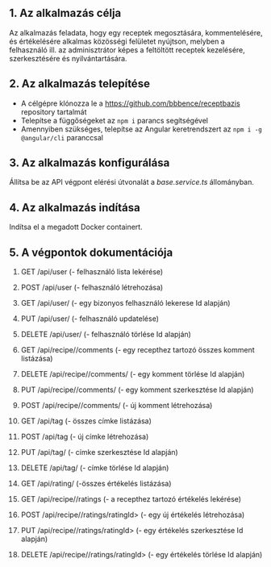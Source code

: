 ## **1. Az alkalmazás célja**

Az alkalmazás feladata, hogy egy receptek megosztására, kommentelésére, és értékelésére alkalmas közösségi felületet nyújtson, melyben a felhasználó ill. az adminisztrátor képes a feltöltött receptek kezelésére, szerkesztésére és nyilvántartására.

## **2. Az alkalmazás telepítése**

- A célgépre klónozza le a https://github.com/bbbence/receptbazis repository tartalmát
- Telepítse a függőségeket az `npm i` parancs segítségével
- Amennyiben szükséges, telepítse az Angular keretrendszert az `npm i -g @angular/cli` paranccsal

## **3. Az alkalmazás konfigurálása**

Állítsa be az API végpont elérési útvonalát a _base.service.ts_ állományban.

## **4. Az alkalmazás indítása**

Indítsa el a megadott Docker containert.

## **5. A végpontok dokumentációja**

1. GET /api/user (- felhasználó lista lekérése)

2. POST /api/user (- felhasználó létrehozása)

3. GET /api/user/<id> (- egy bizonyos felhasználó lekerese Id alapján)

4. PUT /api/user/<id> (- felhasználó updatelése)

5. DELETE /api/user/<id>  (- felhasználó törlése Id alapján)

6. GET /api/recipe/<receptId>/comments  (- egy recepthez tartozó összes komment listázása)

7. DELETE /api/recipe/<receptId>/comments/<kommentId> (- egy komment törlése Id alapján)

8. PUT /api/recipe/<receptId>/comments/<kommentId>  (- egy komment szerkesztése Id alapján) 

9. POST /api/recipe/<receptId>/comments/<kommentId> (- új komment létrehozása)

10. GET /api/tag (- összes címke listázása)

11. POST /api/tag (- új címke létrehozása)

12. PUT /api/tag/<id> (- címke szerkesztése Id alapján)

13. DELETE /api/tag/<id> (- címke törlése Id alapján)

14. GET /api/rating/ (-összes értékelés listázása)

15. GET /api/recipe/<receptId>/ratings  (- a recepthez tartozó értékelés lekérése)

16. POST /api/recipe/<receptId>/ratings/ratingId> (- egy új értékelés létrehozása)

17. PUT /api/recipe/<receptId>/ratings/ratingId> (- egy értékelés szerkesztése Id alapján)

18. DELETE /api/recipe/<receptId>/ratings/ratingId> (- egy értékelés törlése Id alapján)
